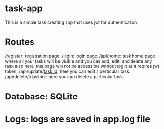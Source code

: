 # task-app
This is a simple task creating app that uses jwt for authentication

# Routes
/register: registration page.
/login: login page.
/api/home: task home page where all your tasks will be visible and you can add, edit, and delete any task also here, this page will not be accessible without login as it reqires jwt token.
/api/update/<task:id>: here you can edit a perticular task.
/api/delete/<task:id.: here you can delete a particular task.

# Database: SQLite

# Logs: logs are saved in app.log file

